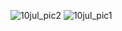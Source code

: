 ![10jul_pic2](https://github.com/Avipsa-Biswal/AndroidStudioInternship/assets/130790574/745aa350-a6ce-4a7c-9d12-f1a75d1cbd5e)
![10jul_pic1](https://github.com/Avipsa-Biswal/AndroidStudioInternship/assets/130790574/8e3c9a7b-d2d8-43d1-8942-fbea5d74d083)
